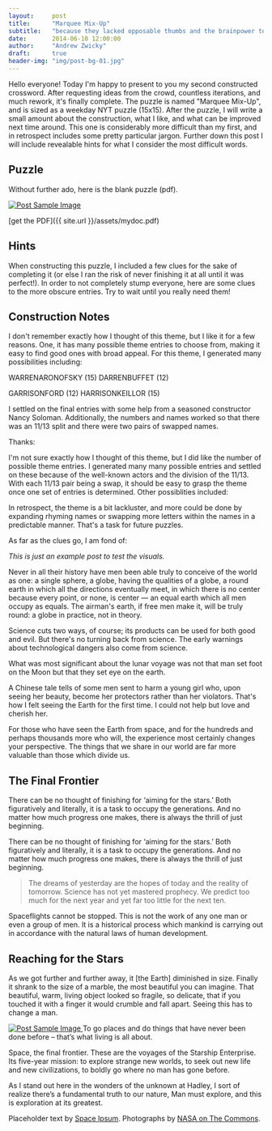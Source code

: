 ```yaml
---
layout:     post
title:      "Marquee Mix-Up"
subtitle:   "because they lacked opposable thumbs and the brainpower to build a space program."
date:       2014-06-10 12:00:00
author:     "Andrew Zwicky"
draft:      true
header-img: "img/post-bg-01.jpg"
---
```


<p>Hello everyone!  Today I'm happy to present to you my second constructed crossword.  After requesting ideas from the crowd, countless iterations, and much rework, it's finally complete.  The puzzle is named "Marquee Mix-Up", and is sized as a weekday NYT puzzle (15x15).  After the puzzle, I will write a small amount about the construction, what I like, and what can be improved next time around.  This one is considerably more difficult than my first, and in retrospect includes some pretty particular jargon.  Further down this post I will include revealable hints for what I consider the most difficult words.</p>

<h2 class="section-heading">Puzzle</h2>
<p>Without further ado, here is the blank puzzle (pdf).</p>
<a href="#">
    <img src="{{ site.baseurl }}/img/post-sample-image.jpg" alt="Post Sample Image">
</a>

[get the PDF]({{ site.url }}/assets/mydoc.pdf)

<h2 class="section-heading">Hints</h2>
When constructing this puzzle, I included a few clues for the sake of completing it (or else I ran the risk of never finishing it at all until it was perfect!).  In order to not completely stump everyone, here are some clues to the more obscure entries.  Try to wait until you really need them!

<h2 class="section-heading">Construction Notes</h2>
<p>I don't remember exactly how I thought of this theme, but I like it for a few reasons.  One, it has many possible theme entries to choose from, making it easy to find good ones with broad appeal.  For this theme, I generated many possibilities including:

WARRENARONOFSKY (15)
DARRENBUFFET (12)

GARRISONFORD (12)
HARRISONKEILLOR (15)

I settled on the final entries with some help from a seasoned constructor Nancy Soloman.  Additionally, the numbers and names worked so that there was an 11/13 split and there were two pairs of swapped names.</p>

Thanks:


I'm not sure exactly how I thought of this theme, but I did like the number of possible theme entries.  I generated many many possible entries and settled on these because of the well-known actors and the division of the 11/13.  With each 11/13 pair being a swap, it should be easy to grasp the theme once one set of entries is determined.  Other possiblities included:

In retrospect, the theme is a bit lackluster, and more could be done by expanding rhyming names or swapping more letters within the names in a predictable manner.  That's a task for future puzzles.

As far as the clues go, I am fond of:



<p><i>This is just an example post to test the visuals.</i></p>

<p>Never in all their history have men been able truly to conceive of the world as one: a single sphere, a globe, having the qualities of a globe, a round earth in which all the directions eventually meet, in which there is no center because every point, or none, is center — an equal earth which all men occupy as equals. The airman's earth, if free men make it, will be truly round: a globe in practice, not in theory.</p>

<p>Science cuts two ways, of course; its products can be used for both good and evil. But there's no turning back from science. The early warnings about technological dangers also come from science.</p>

<p>What was most significant about the lunar voyage was not that man set foot on the Moon but that they set eye on the earth.</p>

<p>A Chinese tale tells of some men sent to harm a young girl who, upon seeing her beauty, become her protectors rather than her violators. That's how I felt seeing the Earth for the first time. I could not help but love and cherish her.</p>

<p>For those who have seen the Earth from space, and for the hundreds and perhaps thousands more who will, the experience most certainly changes your perspective. The things that we share in our world are far more valuable than those which divide us.</p>

<h2 class="section-heading">The Final Frontier</h2>

<p>There can be no thought of finishing for ‘aiming for the stars.’ Both figuratively and literally, it is a task to occupy the generations. And no matter how much progress one makes, there is always the thrill of just beginning.</p>

<p>There can be no thought of finishing for ‘aiming for the stars.’ Both figuratively and literally, it is a task to occupy the generations. And no matter how much progress one makes, there is always the thrill of just beginning.</p>

<blockquote>The dreams of yesterday are the hopes of today and the reality of tomorrow. Science has not yet mastered prophecy. We predict too much for the next year and yet far too little for the next ten.</blockquote>

<p>Spaceflights cannot be stopped. This is not the work of any one man or even a group of men. It is a historical process which mankind is carrying out in accordance with the natural laws of human development.</p>

<h2 class="section-heading">Reaching for the Stars</h2>

<p>As we got further and further away, it [the Earth] diminished in size. Finally it shrank to the size of a marble, the most beautiful you can imagine. That beautiful, warm, living object looked so fragile, so delicate, that if you touched it with a finger it would crumble and fall apart. Seeing this has to change a man.</p>

<a href="#">
    <img src="{{ site.baseurl }}/img/post-sample-image.jpg" alt="Post Sample Image">
</a>
<span class="caption text-muted">To go places and do things that have never been done before – that’s what living is all about.</span>

<p>Space, the final frontier. These are the voyages of the Starship Enterprise. Its five-year mission: to explore strange new worlds, to seek out new life and new civilizations, to boldly go where no man has gone before.</p>

<p>As I stand out here in the wonders of the unknown at Hadley, I sort of realize there’s a fundamental truth to our nature, Man must explore, and this is exploration at its greatest.</p>

<p>Placeholder text by <a href="http://spaceipsum.com/">Space Ipsum</a>. Photographs by <a href="https://www.flickr.com/photos/nasacommons/">NASA on The Commons</a>.</p>
